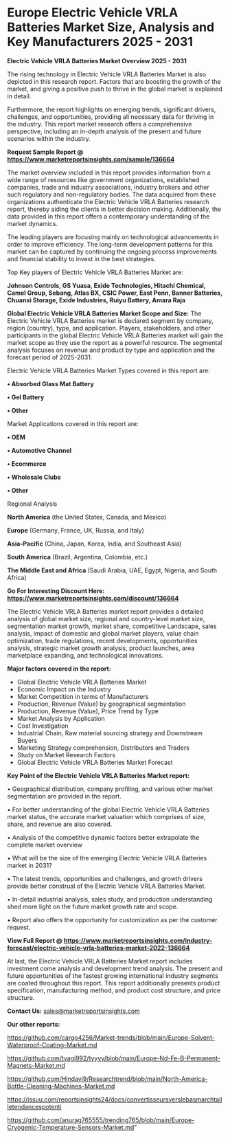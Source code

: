 # Europe Electric Vehicle VRLA Batteries Market Size, Analysis and Key Manufacturers 2025 - 2031

<Strong> Electric Vehicle VRLA Batteries Market Overview 2025 - 2031</strong>

The rising technology in Electric Vehicle VRLA Batteries Market is also depicted in this research report. Factors that are boosting the growth of the market, and giving a positive push to thrive in the global market is explained in detail.

Furthermore, the report highlights on emerging trends, significant drivers, challenges, and opportunities, providing all necessary data for thriving in the industry. This report market research offers a comprehensive perspective, including an in-depth analysis of the present and future scenarios within the industry.

<strong>Request Sample Report @ <a href=https://www.marketreportsinsights.com/sample/136664>https://www.marketreportsinsights.com/sample/136664</a></strong>

The market overview included in this report provides information from a wide range of resources like government organizations, established companies, trade and industry associations, industry brokers and other such regulatory and non-regulatory bodies. The data acquired from these organizations authenticate the Electric Vehicle VRLA Batteries research report, thereby aiding the clients in better decision making. Additionally, the data provided in this report offers a contemporary understanding of the market dynamics.

The leading players are focusing mainly on technological advancements in order to improve efficiency. The long-term development patterns for this market can be captured by continuing the ongoing process improvements and financial stability to invest in the best strategies.

Top Key players of Electric Vehicle VRLA Batteries Market are:

<strong>Johnson Controls, GS Yuasa, Exide Technologies, Hitachi Chemical, Camel Group, Sebang, Atlas BX, CSIC Power, East Penn, Banner Batteries, Chuanxi Storage, Exide Industries, Ruiyu Battery, Amara Raja</strong>

<strong><b>Global Electric Vehicle VRLA Batteries Market Scope and Size:</b></strong>
The Electric Vehicle VRLA Batteries market is declared segment by company, region (country), type, and application. Players, stakeholders, and other participants in the global Electric Vehicle VRLA Batteries market will gain the market scope as they use the report as a powerful resource. The segmental analysis focuses on revenue and product by type and application and the forecast period of 2025-2031.

Electric Vehicle VRLA Batteries Market Types covered in this report are:

<strong>• Absorbed Glass Mat Battery

• Gel Battery

• Other</strong>

Market Applications covered in this report are:

<strong>• OEM

• Automotive Channel

• Ecommerce

• Wholesale Clubs

• Other</strong> 

Regional Analysis

<strong>North America</strong> (the United States, Canada, and Mexico)

<strong>Europe</strong> (Germany, France, UK, Russia, and Italy)

<strong>Asia-Pacific</strong> (China, Japan, Korea, India, and Southeast Asia)

<strong>South America</strong> (Brazil, Argentina, Colombia, etc.)

<strong>The Middle East and Africa</strong> (Saudi Arabia, UAE, Egypt, Nigeria, and South Africa)

<strong>Go For Interesting Discount Here: <a href=https://www.marketreportsinsights.com/discount/136664>https://www.marketreportsinsights.com/discount/136664</a></strong>

The Electric Vehicle VRLA Batteries market report provides a detailed analysis of global market size, regional and country-level market size, segmentation market growth, market share, competitive Landscape, sales analysis, impact of domestic and global market players, value chain optimization, trade regulations, recent developments, opportunities analysis, strategic market growth analysis, product launches, area marketplace expanding, and technological innovations.

<strong><b>Major factors covered in the report:</b></strong>
<ul>
  <li>Global Electric Vehicle VRLA Batteries Market </li>
  <li>Economic Impact on the Industry</li>
  <li>Market Competition in terms of Manufacturers</li>
  <li>Production, Revenue (Value) by geographical segmentation</li>
  <li>Production, Revenue (Value), Price Trend by Type</li>
  <li>Market Analysis by Application</li>
  <li>Cost Investigation</li>
  <li>Industrial Chain, Raw material sourcing strategy and Downstream Buyers</li>
  <li>Marketing Strategy comprehension, Distributors and Traders</li>
  <li>Study on Market Research Factors</li>
  <li>Global Electric Vehicle VRLA Batteries Market Forecast</li>
</ul>

<strong><b>Key Point of the Electric Vehicle VRLA Batteries Market report:</b></strong>

• Geographical distribution, company profiling, and various other market segmentation are provided in the report.

• For better understanding of the global Electric Vehicle VRLA Batteries market status, the accurate market valuation which comprises of size, share, and revenue are also covered.

• Analysis of the competitive dynamic factors better extrapolate the complete market overview

• What will be the size of the emerging Electric Vehicle VRLA Batteries market in 2031?

• The latest trends, opportunities and challenges, and growth drivers provide better construal of the Electric Vehicle VRLA Batteries Market.

• In-detail industrial analysis, sales study, and production understanding shed more light on the future market growth rate and scope.

• Report also offers the opportunity for customization as per the customer request.

<strong><b>View Full Report @ <a href=https://www.marketreportsinsights.com/industry-forecast/electric-vehicle-vrla-batteries-market-2022-136664>https://www.marketreportsinsights.com/industry-forecast/electric-vehicle-vrla-batteries-market-2022-136664</a></b></strong>


At last, the Electric Vehicle VRLA Batteries Market report includes investment come analysis and development trend analysis. The present and future opportunities of the fastest growing international industry segments are coated throughout this report. This report additionally presents product specification, manufacturing method, and product cost structure, and price structure.

<strong>Contact Us:</strong>
sales@marketreportsinsights.com

<strong>Our other reports:</strong>

<a href=https://github.com/cargo4256/Market-trends/blob/main/Europe-Solvent-Waterproof-Coating-Market.md>https://github.com/cargo4256/Market-trends/blob/main/Europe-Solvent-Waterproof-Coating-Market.md</a>

<a href=https://github.com/tyagi992/tyyyy/blob/main/Europe-Nd-Fe-B-Permanent-Magnets-Market.md>https://github.com/tyagi992/tyyyy/blob/main/Europe-Nd-Fe-B-Permanent-Magnets-Market.md</a>

<a href=https://github.com/Hindavi9/Researchtrend/blob/main/North-America-Bottle-Cleaning-Machines-Market.md>https://github.com/Hindavi9/Researchtrend/blob/main/North-America-Bottle-Cleaning-Machines-Market.md</a>

<a href=https://issuu.com/reportsinsights24/docs/convertisseursverslebasmarchtailletendancespotenti>https://issuu.com/reportsinsights24/docs/convertisseursverslebasmarchtailletendancespotenti</a>

<a href=https://github.com/anurag765555/trending765/blob/main/Europe-Cryogenic-Temperature-Sensors-Market.md>https://github.com/anurag765555/trending765/blob/main/Europe-Cryogenic-Temperature-Sensors-Market.md</a>"
